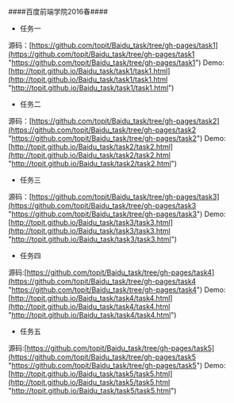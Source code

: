 ####百度前端学院2016春####

* 任务一

源码：[https://github.com/topit/Baidu_task/tree/gh-pages/task1](https://github.com/topit/Baidu_task/tree/gh-pages/task1 "https://github.com/topit/Baidu_task/tree/gh-pages/task1")
Demo:[http://topit.github.io/Baidu_task/task1/task1.html](http://topit.github.io/Baidu_task/task1/task1.html "http://topit.github.io/Baidu_task/task1/task1.html")

* 任务二

源码：[https://github.com/topit/Baidu_task/tree/gh-pages/task2](https://github.com/topit/Baidu_task/tree/gh-pages/task2 "https://github.com/topit/Baidu_task/tree/gh-pages/task2")
Demo:[http://topit.github.io/Baidu_task/task2/task2.html](http://topit.github.io/Baidu_task/task2/task2.html "http://topit.github.io/Baidu_task/task2/task2.html")

* 任务三

源码：[https://github.com/topit/Baidu_task/tree/gh-pages/task3](https://github.com/topit/Baidu_task/tree/gh-pages/task3 "https://github.com/topit/Baidu_task/tree/gh-pages/task3")
Demo:[http://topit.github.io/Baidu_task/task3/task3.html](http://topit.github.io/Baidu_task/task3/task3.html "http://topit.github.io/Baidu_task/task3/task3.html")

* 任务四

源码:[https://github.com/topit/Baidu_task/tree/gh-pages/task4](https://github.com/topit/Baidu_task/tree/gh-pages/task4 "https://github.com/topit/Baidu_task/tree/gh-pages/task4")
Demo:[http://topit.github.io/Baidu_task/task4/task4.html](http://topit.github.io/Baidu_task/task4/task4.html "http://topit.github.io/Baidu_task/task4/task4.html")

* 任务五

源码:[https://github.com/topit/Baidu_task/tree/gh-pages/task5](https://github.com/topit/Baidu_task/tree/gh-pages/task5 "https://github.com/topit/Baidu_task/tree/gh-pages/task5")
Demo:[http://topit.github.io/Baidu_task/task5/task5.html](http://topit.github.io/Baidu_task/task5/task5.html "http://topit.github.io/Baidu_task/task5/task5.html")